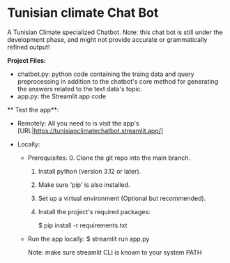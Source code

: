 # Tunisian climate Chat Bot
A Tunisian Climate specialized Chatbot.
Note: this chat bot is still under the development phase, and might not provide accurate or grammatically refined output!

**Project Files:**
- chatbot.py: python code containing the traing data and query preprocessing in addition to the chatbot's core method for generating the answers related to the text data's topic.
- app.py: the Streamlit app code

** Test the app**:
- Remotely:
  All you need to is visit the app's [URL|https://tunisianclimatechatbot.streamlit.app/]

- Locally:
  
  - Prerequisites:
    0. Clone the git repo into the main branch.
    1. Install python (version 3.12 or later).
    2. Make sure 'pip' is also installed. 
    3. Set up a virtual environment (Optional but recommended).
    4. Install the project's required packages:

       $ pip install -r requirements.txt
    
  - Run the app locally:
       $ streamlit run app.py
    
    Note: make sure streamlit CLI is known to your system PATH
    


